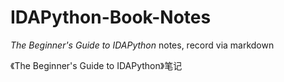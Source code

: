 # IDAPython-Book-Notes
*The Beginner's Guide to IDAPython* notes, record via markdown

《The Beginner's Guide to IDAPython》笔记
